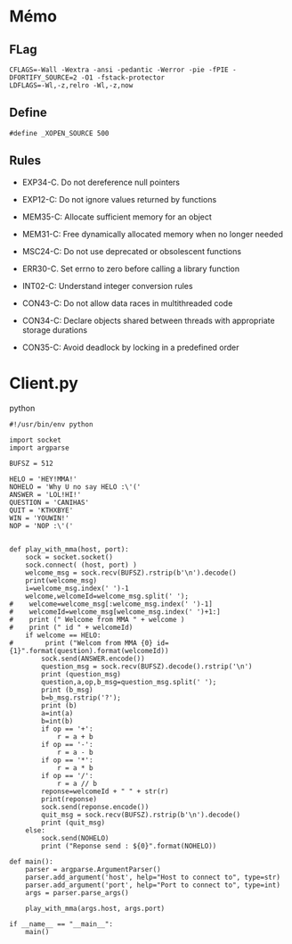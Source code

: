 # Mémo

## FLag

```
CFLAGS=-Wall -Wextra -ansi -pedantic -Werror -pie -fPIE -DFORTIFY_SOURCE=2 -O1 -fstack-protector
LDFLAGS=-Wl,-z,relro -Wl,-z,now
```

## Define

```
#define _XOPEN_SOURCE 500
```

## Rules

- EXP34-C. Do not dereference null pointers
- EXP12-C: Do not ignore values returned by functions

- MEM35-C: Allocate sufficient memory for an object
- MEM31-C: Free dynamically allocated memory when no longer needed

- MSC24-C: Do not use deprecated or obsolescent functions
- ERR30-C. Set errno to zero before calling a library function

- INT02-C: Understand integer conversion rules

- CON43-C: Do not allow data races in multithreaded code
- CON34-C: Declare objects shared between threads with appropriate storage durations
- CON35-C: Avoid deadlock by locking in a predefined order

# Client.py

python
```
#!/usr/bin/env python

import socket
import argparse

BUFSZ = 512

HELO = 'HEY!MMA!'
NOHELO = 'Why U no say HELO :\'('
ANSWER = 'LOL!HI!'
QUESTION = 'CANIHAS'
QUIT = 'KTHXBYE'
WIN = 'YOUWIN!'
NOP = 'NOP :\'('


def play_with_mma(host, port):
    sock = socket.socket()
    sock.connect( (host, port) )
    welcome_msg = sock.recv(BUFSZ).rstrip(b'\n').decode()
    print(welcome_msg)
    i=welcome_msg.index(' ')-1
    welcome,welcomeId=welcome_msg.split(' ');
#    welcome=welcome_msg[:welcome_msg.index(' ')-1]
#    welcomeId=welcome_msg[welcome_msg.index(' ')+1:]
#    print (" Welcome from MMA " + welcome )
#    print (" id " + welcomeId)
    if welcome == HELO:
#        print ("Welcom from MMA {0} id={1}".format(question).format(welcomeId))
        sock.send(ANSWER.encode())
        question_msg = sock.recv(BUFSZ).decode().rstrip('\n')
        print (question_msg)
        question,a,op,b_msg=question_msg.split(' ');
        print (b_msg)
        b=b_msg.rstrip('?');
        print (b)
        a=int(a)
        b=int(b)
        if op == '+':
            r = a + b
        if op == '-':
            r = a - b
        if op == '*':
            r = a * b
        if op == '/':
            r = a // b
        reponse=welcomeId + " " + str(r)
        print(reponse)
        sock.send(reponse.encode())
        quit_msg = sock.recv(BUFSZ).rstrip(b'\n').decode()
        print (quit_msg)
    else:
        sock.send(NOHELO)
        print ("Reponse send : ${0}".format(NOHELO))

def main():
    parser = argparse.ArgumentParser()
    parser.add_argument('host', help="Host to connect to", type=str)
    parser.add_argument('port', help="Port to connect to", type=int)
    args = parser.parse_args()

    play_with_mma(args.host, args.port)

if __name__ == "__main__":
    main()
```
